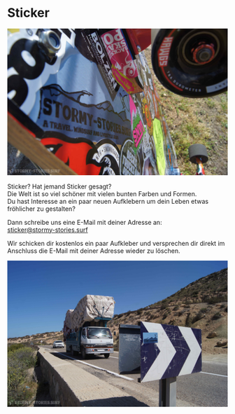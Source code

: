 # Sticker

![link broken](../../../../../mediaLibrary/pages/info/stickers/windsurf-stormy-stories-surf-travel-blog-info-stickers-WM-35p-DSC05200.jpg)

Sticker? Hat jemand Sticker gesagt?  
Die Welt ist so viel schöner mit vielen bunten Farben und Formen.  
Du hast Interesse an ein paar neuen Aufklebern um dein Leben etwas fröhlicher zu gestalten?

Dann schreibe uns eine E-Mail mit deiner Adresse an:  
sticker@stormy-stories.surf

Wir schicken dir kostenlos ein paar Aufkleber und versprechen dir direkt im Anschluss die E-Mail mit deiner Adresse wieder zu löschen.


![link broken](../../../../../mediaLibrary/pages/info/stickers/windsurf-stormy-stories-surf-travel-blog-info-stickers-WM-35p-DSC08922_mod.jpg)
